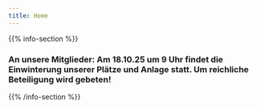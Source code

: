 ```yaml
---
title: Home
---
```


<!-- {{% info-section %}}
### Der ESV Deggendorf ist Sportverein des Monats Mai 2024! Schaut euch das Video <a class="underline" href="https://www.youtube.com/watch?v=x5HXKqykRYY" target="_blank">hier</a> an.
{{% /info-section %}} -->

{{% info-section %}}
### An unsere Mitglieder: Am 18.10.25 um 9 Uhr findet die Einwinterung unserer Plätze und Anlage statt. Um reichliche Beteiligung wird gebeten!
{{% /info-section %}}

<!-- {{% image-only-section %}}
{{% image imgSrc="images/begegnungen/kw29_adults.png" imgAlt="Begegnungen Erwachsene" imgWidth="400" %}}
{{% image imgSrc="images/begegnungen/kw29_kids.png" imgAlt="Begegnungen Kids" imgWidth="400" %}}
{{% /image-only-section %}} -->
